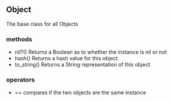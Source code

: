 ## Object
The base class for all Objects

### methods
- nil?() Returns a Boolean as to whether the instance is nil or not
- hash() Returns a hash value for this object
- to_string() Returns a String representation of this object

### operators
- == compares if the two objects are the same instance
